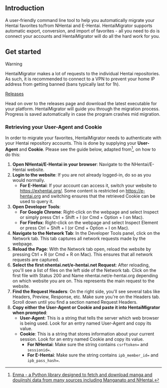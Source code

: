 ## Introduction
A user-friendly command line tool to help you automatically migrate your Hentai favorites to/from NHentai and E-Hentai.
HentaiMigrator supports automatic export, conversion, and import of favorites -
all you need to do is connect your accounts and HentaiMigrator will do all the hard work for you.

## Get started
> [!WARNING]
> HentaiMigrator makes a lot of requests to the individual Hentai repositories.
> As such, it is recommended to connect to a VPN to prevent your home IP address from getting banned
> (bans typically last for 1h).

[Releases](https://github.com/AnteDeliria/HentaiMigrator/releases)

Head on over to the releases page and download the latest executable for your platform.
HentaiMigrator will guide you through the migration process. Progress is saved automatically
in case the program crashes mid migration.

### Retrieving your User-Agent and Cookie
In order to migrate your favorites, HentaiMigrator needs to authenticate with
your Hentai repository accounts. This is done by supplying your **User-Agent**
and **Cookie**. Please see the guide below, adapted from[^1], on how to do this:

1. **Open NHentai/E-Hentai in your browser**: Navigate to the NHentai/E-Hentai website.
2. **Login to the website**: If you are not already logged-in, do so as you would normally.
      - **For E-Hentai**: If your account can access it, switch your website to https://exhentai.org/. Some content
        is restricted on https://e-hentai.org and switching ensures that the retrieved Cookie can be used to query it.
4. **Open Developer Tools**:
      - **For Google Chrome**: Right-click on the webpage and select Inspect or simply press Ctrl + Shift + I (or Cmd + Option + I on Mac).
      - **For Firefox**: Right-click on the webpage and select Inspect Element or press Ctrl + Shift + I (or Cmd + Option + I on Mac).
5. **Navigate to the Network Tab**: In the Developer Tools panel, click on the Network tab. This tab captures all network requests made by the webpage.
6. **Reload the Page**: With the Network tab open, reload the website by pressing Ctrl + R (or Cmd + R on Mac). This ensures that all network requests are captured.
7. **Select the first nhentai.net/e-hentai.net Request**: After reloading, you'll see a list of files on the left side of the Network tab.
   Click on the first file with Status 200 and Name nhentai.net/e-hentai.org depending on which website you are on. This represents the main request to the website.
8. **Find the Request Headers**: On the right side, you'll see several tabs like Headers, Preview, Response, etc. Make sure you're on the Headers tab. Scroll down until you find a section named Request Headers.
9. **Copy either the User-Agent or Cookie and paste it into HentaiMigrator when prompted**:
      - **User-Agent**: This is a string that tells the server which web browser is being used. Look for an entry named User-Agent and copy its value.
      - **Cookie**: This is a string that stores information about your current session. Look for an entry named Cookie and copy its value.
           - **For NHentai**: Make sure the string contains `csrftoken=` and `sessionid=`.
           - **For E-Hentai**: Make sure the string contains `ipb_member_id=` and `ipb_pass_hash=`.


[^1]: [Enma - a Python library designed to fetch and download manga and doujinshi data
from many sources including Manganato and NHentai.](https://github.com/AlexandreSenpai/Enma)

